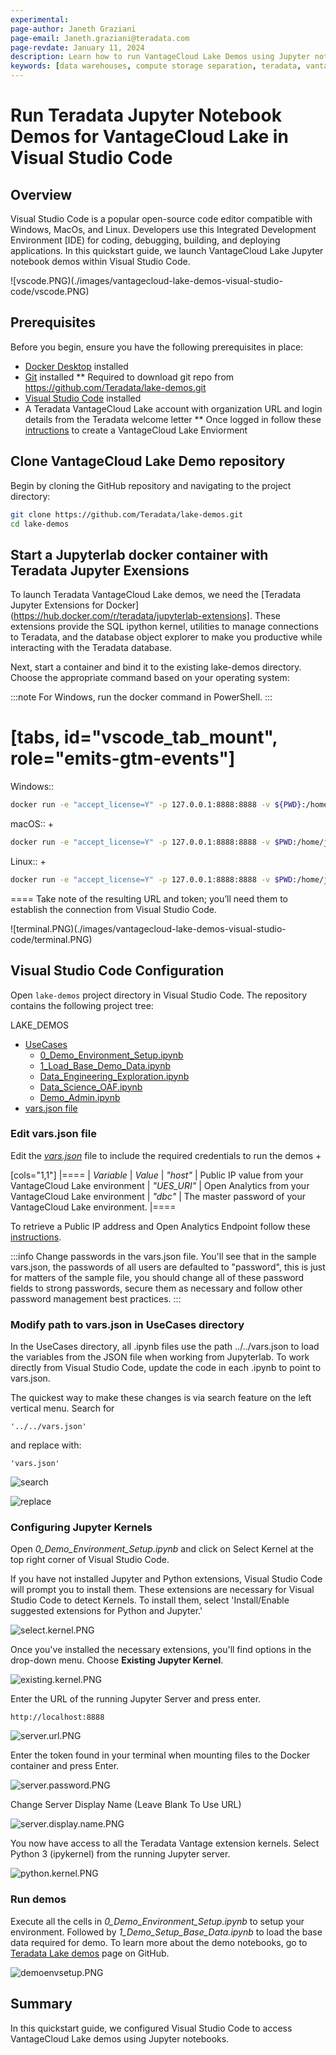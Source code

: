 ```yaml
---
experimental:
page-author: Janeth Graziani
page-email: Janeth.graziani@teradata.com
page-revdate: January 11, 2024
description: Learn how to run VantageCloud Lake Demos using Jupyter notebooks in Visual Studio Code. 
keywords: [data warehouses, compute storage separation, teradata, vantage, cloud data platform, business intelligence, enterprise analytics, jupyter, teradatasql, ipython-sql, teradatasqlalchemy, vantagecloud, vantagecloud lake, public internet, visual studio code, IDE, data analytics, data science]
---
```


# Run Teradata Jupyter Notebook Demos for VantageCloud Lake in Visual Studio Code

## Overview
Visual Studio Code is a popular open-source code editor compatible with Windows, MacOs, and Linux. Developers use this Integrated Development Environment [IDE) for coding, debugging, building, and deploying applications. In this quickstart guide, we launch VantageCloud Lake Jupyter notebook demos within Visual Studio Code. 

![vscode.PNG)(./images/vantagecloud-lake-demos-visual-studio-code/vscode.PNG)

## Prerequisites
Before you begin, ensure you have the following prerequisites in place:

* [Docker Desktop](https://www.docker.com/products/docker-desktop) installed
* [Git](https://git-scm.com/book/en/v2/Getting-Started-Installing-Git) installed
** Required to download git repo from https://github.com/Teradata/lake-demos.git
* [Visual Studio Code](https://code.visualstudio.com/download) installed
* A Teradata VantageCloud Lake account with organization URL and login details from the Teradata welcome letter
** Once logged in follow these [intructions](https://quickstarts.teradata.com/getting-started-with-vantagecloud-lake.html#_create_an_environment) to create a VantageCloud Lake Enviorment

## Clone VantageCloud Lake Demo repository 
Begin by cloning the GitHub repository and navigating to the project directory:
``` bash
git clone https://github.com/Teradata/lake-demos.git
cd lake-demos
```
## Start a Jupyterlab docker container with Teradata Jupyter Exensions
To launch Teradata VantageCloud Lake demos, we need the [Teradata Jupyter Extensions for Docker](https://hub.docker.com/r/teradata/jupyterlab-extensions]. These extensions provide the SQL ipython kernel, utilities to manage connections to Teradata, and the database object explorer to make you productive while interacting with the Teradata database.   

Next, start a container and bind it to the existing lake-demos directory. Choose the appropriate command based on your operating system: 

:::note
For Windows, run the docker command in PowerShell.
:::

[tabs, id="vscode_tab_mount", role="emits-gtm-events"]
====
Windows::


``` bash
docker run -e "accept_license=Y" -p 127.0.0.1:8888:8888 -v ${PWD}:/home/jovyan/JupyterLabRoot teradata/jupyterlab-extensions
```
macOS::
+
``` bash
docker run -e "accept_license=Y" -p 127.0.0.1:8888:8888 -v $PWD:/home/jovyan/JupyterLabRoot teradata/jupyterlab-extensions
```

Linux::
+
``` bash
docker run -e "accept_license=Y" -p 127.0.0.1:8888:8888 -v $PWD:/home/jovyan/JupyterLabRoot teradata/jupyterlab-extensions
```
====
Take note of the resulting URL and token; you’ll need them to establish the connection from Visual Studio Code.

![terminal.PNG)(./images/vantagecloud-lake-demos-visual-studio-code/terminal.PNG)

## Visual Studio Code Configuration
Open `lake-demos` project directory in Visual Studio Code. The repository contains the following project tree: 

LAKE_DEMOS

* [UseCases](https://github.com/Teradata/lake-demos/tree/main/UseCases)
  * [0_Demo_Environment_Setup.ipynb](https://github.com/Teradata/lake-demos/blob/main/0_Demo_Environment_Setup.ipynb)
  * [1_Load_Base_Demo_Data.ipynb](https://github.com/Teradata/lake-demos/blob/main/1_Load_Base_Demo_Data.ipynb)
  * [Data_Engineering_Exploration.ipynb](https://github.com/Teradata/lake-demos/blob/main/Data_Engineering_Exploration.ipynb)
  * [Data_Science_OAF.ipynb](https://github.com/Teradata/lake-demos/blob/main/Data_Science_OAF.ipynb)
  * [Demo_Admin.ipynb](https://github.com/Teradata/lake-demos/blob/main/Demo_Admin.ipynb)
* [vars.json file](https://github.com/Teradata/lake-demos/blob/main/vars.json)

### Edit vars.json file 
Edit the *[vars.json](https://github.com/Teradata/lake-demos/blob/main/vars.json)* file to include the required credentials to run the demos +

[cols="1,1"]
|====
| *Variable* | *Value*
| *"host"* 
| Public IP value from your VantageCloud Lake environment
| *"UES_URI"* 
| Open Analytics from your VantageCloud Lake environment
| *"dbc"*
| The master password of your VantageCloud Lake environment.
|====

To retrieve a Public IP address and Open Analytics Endpoint follow these [instructions](https://quickstarts.teradata.com/vantagecloud-lake/vantagecloud-lake-demo-jupyter-docker.html).

:::info
Change passwords in the vars.json file. You'll see that in the sample vars.json, the passwords of all users are defaulted to "password", this is just for matters of the sample file, you should change all of these password fields to strong passwords, secure them as necessary and follow other password management best practices.
:::

### Modify path to vars.json in UseCases directory

In the UseCases directory, all .ipynb files use the path ../../vars.json to load the variables from the JSON file when working from Jupyterlab. To work directly from Visual Studio Code, update the code in each .ipynb to point to vars.json.

The quickest way to make these changes is via search feature on the left vertical  menu. Search for 

```
'../../vars.json'
```

and replace with:

```
'vars.json'
```

![search](./images/vantagecloud-lake-demos-visual-studio-code/search.PNG)

![replace](./images/vantagecloud-lake-demos-visual-studio-code/replace.PNG)

### Configuring Jupyter Kernels
Open *0_Demo_Environment_Setup.ipynb* and click on Select Kernel at the top right corner of Visual Studio Code. 

If you have not installed Jupyter and Python extensions, Visual Studio Code will prompt you to install them. These extensions are necessary for Visual Studio Code to detect Kernels. To install them, select 'Install/Enable suggested extensions for Python and Jupyter.'

![select.kernel.PNG](./images/vantagecloud-lake-demos-visual-studio-code/select.kernel.PNG)

Once you've installed the necessary extensions, you'll find options in the drop-down menu. Choose **Existing Jupyter Kernel**.

![existing.kernel.PNG](./images/vantagecloud-lake-demos-visual-studio-code/existing.kernel.PNG)

Enter the URL of the running Jupyter Server and press enter.
```
http://localhost:8888
```
![server.url.PNG](./images/vantagecloud-lake-demos-visual-studio-code/server.url.PNG)

Enter the token found in your terminal when mounting files to the Docker container and press Enter.

![server.password.PNG](./images/vantagecloud-lake-demos-visual-studio-code/server.password.PNG)

Change Server Display Name (Leave Blank To Use URL)

![server.display.name.PNG](./images/vantagecloud-lake-demos-visual-studio-code/server.display.name.PNG)

You now have access to all the Teradata Vantage extension kernels. Select Python 3 (ipykernel) from the running Jupyter server.

![python.kernel.PNG](./images/vantagecloud-lake-demos-visual-studio-code/python.kernel.PNG)

### Run demos
Execute all the cells in *0_Demo_Environment_Setup.ipynb* to setup your environment. Followed by *1_Demo_Setup_Base_Data.ipynb* to load the base data required for demo.
To learn more about the demo notebooks, go to [Teradata Lake demos](https://github.com/Teradata/lake-demos) page on GitHub.

![demoenvsetup.PNG](./images/vantagecloud-lake-demos-visual-studio-code/demoenvsetup.PNG)

## Summary 
In this quickstart guide, we configured Visual Studio Code to access VantageCloud Lake demos using Jupyter notebooks. 
